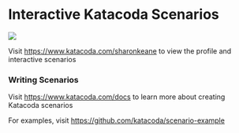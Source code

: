 # Interactive Katacoda Scenarios

[![](http://shields.katacoda.com/katacoda/sharonkeane/count.svg)](https://www.katacoda.com/sharonkeane "Get your profile on Katacoda.com")

Visit https://www.katacoda.com/sharonkeane to view the profile and interactive scenarios

### Writing Scenarios
Visit https://www.katacoda.com/docs to learn more about creating Katacoda scenarios

For examples, visit https://github.com/katacoda/scenario-example
